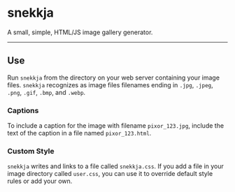 # snekkja
A small, simple, HTML/JS image gallery generator.

-----

## Use

Run `snekkja` from the directory on your web server containing your image
files. `snekkja` recognizes as image files filenames ending in `.jpg`, `.jpeg`,
`.png`, `.gif`, `.bmp`, and `.webp`.

### Captions

To include a caption for the image with filename `pixor_123.jpg`, include
the text of the caption in a file named `pixor_123.html`.

### Custom Style

`snekkja` writes and links to a file called `snekkja.css`. If you add a
file in your image directory called `user.css`, you can use it to override
default style rules or add your own.
